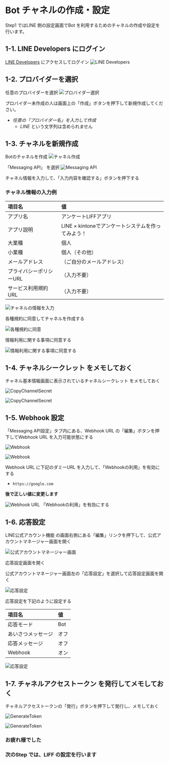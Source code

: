 
# Bot チャネルの作成・設定

Step1 ではLINE 側の設定画面でBot を利用するためのチャネルの作成や設定を行います。


## 1-1. LINE Developers にログイン

[LINE Developers](https://developers.line.biz/ja/) にアクセスしてログイン
![LINE Developers](https://raw.githubusercontent.com/sumihiro3/katacoda-scenarios/master/LineBotBasicCourse/LineBotBasicScenario/images/LINEDevelopers.png)


## 1-2. プロバイダーを選択

任意のプロバイダーを選択
![プロバイダー選択](https://raw.githubusercontent.com/sumihiro3/katacoda-scenarios/master/LineBotBasicCourse/LineBotBasicScenario/images/ProviderList.png)


プロバイダー未作成の人は画面上の「作成」ボタンを押下して新規作成してください。

- *任意の「プロバイダー名」を入力して作成*
    - *LINE* という文字列は含められません


## 1-3. チャネルを新規作成

Botのチャネルを作成
![チャネル作成](https://raw.githubusercontent.com/sumihiro3/katacoda-scenarios/master/LineBotBasicCourse/LineBotBasicScenario/images/NewChannel.png)

「Messaging API」 を選択
![Messaging API](https://raw.githubusercontent.com/sumihiro3/katacoda-scenarios/master/LiffKintoneQuestionaryCourse/SetupBotAndLiff/images/SelectMessagingAPI.png)

チャネル情報を入力して、「入力内容を確認する」ボタンを押下する

### チャネル情報の入力例

|  項目名  |  値  |
| :-- | :-- |
|  アプリ名  |  アンケートLIFFアプリ  |
|  アプリ説明  |  LINE × kintoneでアンケートシステムを作ってみよう！  |
|  大業種  |  個人  |
|  小業種  |  個人（その他）  |
|  メールアドレス  |  （ご自分のメールアドレス）  |
|  プライバシーポリシーURL  |  （入力不要）  |
|  サービス利用規約URL  |  （入力不要）  |


![チャネルの情報を入力](https://raw.githubusercontent.com/sumihiro3/katacoda-scenarios/master/LiffKintoneQuestionaryCourse/SetupBotAndLiff/images/InputChannelSetting.png)

各種規約に同意してチャネルを作成する

![各種規約に同意](https://raw.githubusercontent.com/sumihiro3/katacoda-scenarios/master/LineBotBasicCourse/LineBotBasicScenario/images/AgreeTerms.png)

情報利用に関する事項に同意する

![情報利用に関する事項に同意する](https://raw.githubusercontent.com/sumihiro3/katacoda-scenarios/master/LineBotBasicCourse/LineBotBasicScenario/images/AgreeTerms02.png)


## 1-4. チャネルシークレット をメモしておく

チャネル基本情報画面に表示されているチャネルシークレット をメモしておく

![CopyChannelSecret](https://raw.githubusercontent.com/sumihiro3/katacoda-scenarios/master/LiffKintoneQuestionaryCourse/SetupBotAndLiff/images/CopyChannelSecret_01.png)

![CopyChannelSecret](https://raw.githubusercontent.com/sumihiro3/katacoda-scenarios/master/LineBotBasicCourse/LineBotBasicScenario/images/CopyChannelSecret_02.png)


## 1-5. Webhook 設定

「Messaging API設定」タブ内にある、Webhook URL の「編集」ボタンを押下してWebhook URL を入力可能状態にする

![Webhook](https://raw.githubusercontent.com/sumihiro3/katacoda-scenarios/master/LineBotBasicCourse/LineBotBasicScenario/images/WebhookSetting_01.png)

![Webhook](https://raw.githubusercontent.com/sumihiro3/katacoda-scenarios/master/LineBotBasicCourse/LineBotBasicScenario/images/WebhookSetting_02.png)


Webhook URL に下記のダミーURL を入力して、「Webhookの利用」を有効にする

- `https://google.com` 

**後で正しい値に変更します**

![Webhook URL](https://raw.githubusercontent.com/sumihiro3/katacoda-scenarios/master/LiffKintoneQuestionaryCourse/SetupBotAndLiff/images/WebhookURL_02.png)
「Webhookの利用」を有効にする


## 1-6. 応答設定

LINE公式アカウント機能 の画面右側にある「編集」リンクを押下して、公式アカウントマネージャー画面を開く

![公式アカウントマネージャー画面](https://raw.githubusercontent.com/sumihiro3/katacoda-scenarios/master/LineBotBasicCourse/LineBotBasicScenario/images/MessageSetting01.png)

応答設定画面を開く

公式アカウントマネージャー画面左の「応答設定」を選択して応答設定画面を開く

![応答設定](https://raw.githubusercontent.com/sumihiro3/katacoda-scenarios/master/LiffKintoneQuestionaryCourse/SetupBotAndLiff/images/MessageSetting02.png)

応答設定を下記のように設定する

|  項目名  |  値  |
| :-- | :-- |
|  応答モード  |  Bot  |
|  あいさつメッセージ  |  オフ  |
|  応答メッセージ  |  オフ  |
|  Webhook  |  オン  |

![応答設定](https://raw.githubusercontent.com/sumihiro3/katacoda-scenarios/master/LiffKintoneQuestionaryCourse/SetupBotAndLiff/images/MessageSetting03.png)


## 1-7. チャネルアクセストークン を発行してメモしておく

チャネルアクセストークンの「発行」ボタンを押下して発行し、メモしておく

![GenerateToken](https://raw.githubusercontent.com/sumihiro3/katacoda-scenarios/master/LineBotBasicCourse/LineBotBasicScenario/images/GenerateToken_01.png)

![GenerateToken](https://raw.githubusercontent.com/sumihiro3/katacoda-scenarios/master/LineBotBasicCourse/LineBotBasicScenario/images/GenerateToken_02.png)


### お疲れ様でした
### 次のStep では、LIFF の設定を行います

